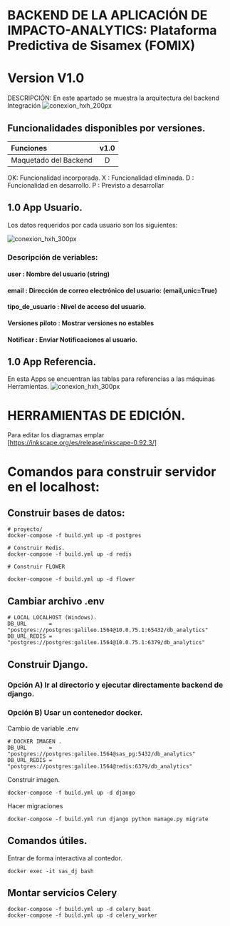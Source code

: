 # BACKEND DE LA APLICACIÓN DE IMPACTO-ANALYTICS: Plataforma Predictiva de Sisamex (FOMIX)
# Version V1.0

DESCRIPCIÓN: En este apartado se muestra la arquitectura del backend
Integración
![conexion_hxh_200px](documentación/conexion_hxh.png)


## Funcionalidades disponibles por versiones.

| Funciones                                     | v1.0  |
| :---                                          | :---: |
| Maquetado del Backend                         | D     |

OK: Funcionalidad incorporada.
X : Funcionalidad eliminada.
D : Funcionalidad en desarrollo.
P : Previsto a desarrollar


## 1.0 App Usuario.

Los datos requeridos por cada usuario son los siguientes:

![conexion_hxh_300px](documentación/backend/tabla_v1_user.png)

### Descripción de veriables:
#### user              : Nombre del usuario (string)
#### email             : Dirección de correo electrónico del usuario: (email,unic=True)
#### tipo_de_usuario   : Nivel de acceso del usuario.
#### Versiones piloto  : Mostrar versiones no estables
#### Notificar         : Enviar Notificaciones al usuario.


## 1.0 App Referencia.
En esta Apps se encuentran las tablas para referencias a las máquinas Herramientas.
![conexion_hxh_300px](documentación/backend/tabla_v2_referencia.png)



# HERRAMIENTAS DE EDICIÓN.
Para editar los diagramas emplar [https://inkscape.org/es/release/inkscape-0.92.3/]


# Comandos para construir servidor en el localhost:

## Construir bases de datos:

```
# proyecto/
docker-compose -f build.yml up -d postgres

# Construir Redis.
docker-compose -f build.yml up -d redis

# Construir FLOWER

docker-compose -f build.yml up -d flower

```

## Cambiar archivo .env

```
# LOCAL LOCALHOST (Windows).
DB_URL       = "postgres://postgres:galileo.1564@10.0.75.1:65432/db_analytics"
DB_URL_REDIS = "postgres://postgres:galileo.1564@10.0.75.1:6379/db_analytics"
```

## Construir Django.

### Opción A) Ir al directorio y ejecutar directamente backend de django.

### Opción B) Usar un contenedor docker.

Cambio de variable .env
```
# DOCKER IMAGEN .
DB_URL       = "postgres://postgres:galileo.1564@sas_pg:5432/db_analytics"
DB_URL_REDIS = "postgres://postgres:galileo.1564@redis:6379/db_analytics"

```

Construir imagen.

```
docker-compose -f build.yml up -d django
```
Hacer migraciones

```
docker-compose -f build.yml run django python manage.py migrate

```

## Comandos útiles.
Entrar de forma interactiva al contedor.
```
docker exec -it sas_dj bash
```

## Montar servicios Celery

```
docker-compose -f build.yml up -d celery_beat
docker-compose -f build.yml up -d celery_worker
```
